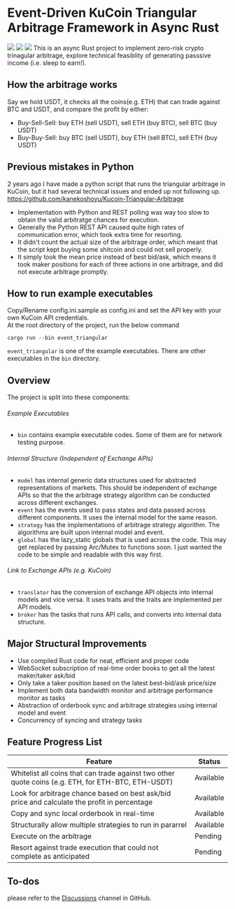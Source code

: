 # Event-Driven KuCoin Triangular Arbitrage Framework in Async Rust
[![](https://img.shields.io/crates/v/kucoin-arbitrage)](https://crates.io/crates/kucoin-arbitrage)
[![](https://img.shields.io/docsrs/kucoin_arbitrage)](https://docs.rs/kucoin_arbitrage)
[![](https://img.shields.io/github/license/kanekoshoyu/kucoin_arbitrage)](https://github.com/kanekoshoyu/kucoin_arbitrage/blob/master/LICENSE)
This is an async Rust project to implement zero-risk crypto trinagular arbitrage, explore technical feasiblity of generating passsive income (i.e. sleep to earn!).  
## How the arbitrage works
Say we hold USDT, it checks all the coins(e.g. ETH) that can trade against BTC and USDT, and compare the profit by either:  
- Buy-Sell-Sell: buy ETH (sell USDT), sell ETH (buy BTC), sell BTC (buy USDT)  
- Buy-Buy-Sell: buy BTC (sell USDT), buy ETH (sell BTC), sell ETH (buy USDT)  
  
## Previous mistakes in Python
2 years ago I have made a python script that runs the triangular arbitrage in KuCoin, but it had several technical issues and ended up not following up.  
https://github.com/kanekoshoyu/Kucoin-Triangular-Arbitrage  
- Implementation with Python and REST polling was way too slow to obtain the valid arbitratge chances for execution.
- Generally the Python REST API caused quite high rates of communication error, which took extra time for resorting.
- It didn't count the actual size of the arbitrage order, which meant that the script kept buying some shitcoin and could not sell properly.
- It simply took the mean price instead of best bid/ask, which means it took maker positions for each of three actions in one arbitrage, and did not execute arbitrage promptly.
## How to run example executables
Copy/Rename config.ini.sample as config.ini and set the API key with your own KuCoin API credentials.  
At the root directory of the project, run the below command
```
cargo run --bin event_triangular  
```
`event_triangular` is one of the example executables. There are other executables in the `bin` directory.

## Overview
The project is split into these components:
###### Example Executables
- `bin` contains example executable codes. Some of them are for network testing purpose.
###### Internal Structure (Independent of Exchange APIs)
- `model` has internal generic data structures used for abstracted representations of markets. This should be independent of exchange APIs so that the the arbitrage strategy algorithm can be conducted across different exchanges.
- `event` has the events used to pass states and data passed across different components. It uses the internal model for the same reason.
- `strategy` has the implementations of arbitrage strategy algorithm. The algorithms are built upon internal model and event. 
- `global` has the lazy_static globals that is used across the code. This may get replaced by passing Arc/Mutex to functions soon. I just wanted the code to be simple and readable with this way first.
  
###### Link to Exchange APIs (e.g. KuCoin)
- `translator` has the conversion of exchange API objects into internal models and vice versa. It uses traits and the traits are implemented per API models.
- `broker` has the tasks that runs API calls, and converts into internal data structure.

## Major Structural Improvements
- Use compiled Rust code for neat, efficient and proper code
- WebSocket subscription of real-time order books to get all the latest maker/taker ask/bid
- Only take a taker position based on the latest best-bid/ask price/size
- Implement both data bandwidth monitor and arbitrage performance monitor as tasks
- Abstraction of orderbook sync and arbitrage strategies using internal model and event
- Concurrency of syncing and strategy tasks
  
## Feature Progress List
| Feature                                                                                            | Status    |
| -------------------------------------------------------------------------------------------------- | --------- |
| Whitelist all coins that can trade against two other quote coins (e.g. ETH, for ETH-BTC, ETH-USDT) | Available |
| Look for arbitrage chance based on best ask/bid price and calculate the profit in percentage       | Available |
| Copy and sync local orderbook in real-time                                                         | Available |
| Structurally allow multiple strategies to run in pararrel                                          | Available |
| Execute on the arbitrage                                                                           | Pending   |
| Resort against trade execution that could not complete as anticipated                              | Pending   |

  
## To-dos
please refer to the [Discussions](https://github.com/kanekoshoyu/kucoin_arbitrage/discussions) channel in GitHub.